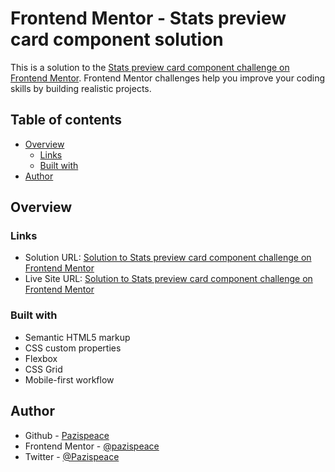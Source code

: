 # Frontend Mentor - Stats preview card component solution

This is a solution to the [Stats preview card component challenge on Frontend Mentor](https://www.frontendmentor.io/challenges/stats-preview-card-component-8JqbgoU62). Frontend Mentor challenges help you improve your coding skills by building realistic projects.

## Table of contents

- [Overview](#overview)
  - [Links](#links)
  - [Built with](#built-with)
- [Author](#author)

## Overview

### Links

- Solution URL: [Solution to Stats preview card component challenge on Frontend Mentor](https://www.frontendmentor.io/solutions/responsive-stats-preview-card-component-using-flexbox-and-grid-css-SyeHE5amq)
- Live Site URL: [Solution to Stats preview card component challenge on Frontend Mentor](https://Pazispeace.github.io/FrontendMentor-Challenges/stats-preview-card-component)

### Built with

- Semantic HTML5 markup
- CSS custom properties
- Flexbox
- CSS Grid
- Mobile-first workflow

## Author

- Github - [Pazispeace](https://github.com/Pazispeace)
- Frontend Mentor - [@pazispeace](https://www.frontendmentor.io/profile/Pazispeace)
- Twitter - [@Pazispeace](https://www.twitter.com/pazispeace)
